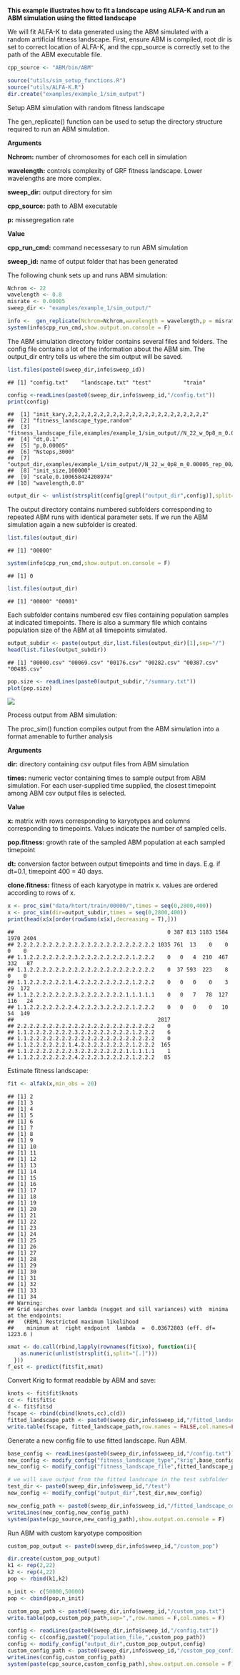 **This example illustrates how to fit a landscape using ALFA-K and run
an ABM simulation using the fitted landscape**

We will fit ALFA-K to data generated using the ABM simulated with a
random artificial fitness landscape. First, ensure ABM is compiled, root
dir is set to correct location of ALFA-K, and the cpp_source is
correctly set to the path of the ABM executable file.

``` r
cpp_source <- "ABM/bin/ABM"
```

``` r
source("utils/sim_setup_functions.R")
source("utils/ALFA-K.R")
dir.create("examples/example_1/sim_output")
```

Setup ABM simulation with random fitness landscape

The gen_replicate() function can be used to setup the directory
structure required to run an ABM simulation.

**Arguments**

**Nchrom:** number of chromosomes for each cell in simulation

**wavelength:** controls complexity of GRF fitness landscape. Lower
wavelengths are more complex.

**sweep_dir:** output directory for sim

**cpp_source:** path to ABM executable

**p:** missegregation rate

**Value**

**cpp_run_cmd:** command necessesary to run ABM simulation

**sweep_id:** name of output folder that has been generated

The following chunk sets up and runs ABM simulation:

``` r
Nchrom <- 22
wavelength <- 0.8
misrate <- 0.00005
sweep_dir <- "examples/example_1/sim_output/"

info <-  gen_replicate(Nchrom=Nchrom,wavelength = wavelength,p = misrate,sweep_dir = sweep_dir,cpp_source = cpp_source)
system(info$cpp_run_cmd,show.output.on.console = F)
```

The ABM simulation directory folder contains several files and folders.
The config file contains a lot of the information about the ABM sim. The
output_dir entry tells us where the sim output will be saved.

``` r
list.files(paste0(sweep_dir,info$sweep_id))
```

    ## [1] "config.txt"    "landscape.txt" "test"          "train"

``` r
config <-readLines(paste0(sweep_dir,info$sweep_id,"/config.txt"))
print(config)
```

    ##  [1] "init_kary,2,2,2,2,2,2,2,2,2,2,2,2,2,2,2,2,2,2,2,2,2,2"                                          
    ##  [2] "fitness_landscape_type,random"                                                                  
    ##  [3] "fitness_landscape_file,examples/example_1/sim_output//N_22_w_0p8_m_0.00005_rep_00/landscape.txt"
    ##  [4] "dt,0.1"                                                                                         
    ##  [5] "p,0.00005"                                                                                      
    ##  [6] "Nsteps,3000"                                                                                    
    ##  [7] "output_dir,examples/example_1/sim_output//N_22_w_0p8_m_0.00005_rep_00/train"                    
    ##  [8] "init_size,100000"                                                                               
    ##  [9] "scale,0.100658424208974"                                                                        
    ## [10] "wavelength,0.8"

``` r
output_dir <- unlist(strsplit(config[grepl("output_dir",config)],split=","))[2]
```

The output directory contains numbered subfolders corresponding to
repeated ABM runs with identical parameter sets. If we run the ABM
simulation again a new subfolder is created.

``` r
list.files(output_dir)
```

    ## [1] "00000"

``` r
system(info$cpp_run_cmd,show.output.on.console = F)
```

    ## [1] 0

``` r
list.files(output_dir)
```

    ## [1] "00000" "00001"

Each subfolder contains numbered csv files containing population samples
at indicated timepoints. There is also a summary file which contains
population size of the ABM at all timepoints simulated.

``` r
output_subdir <- paste(output_dir,list.files(output_dir)[1],sep="/")
head(list.files(output_subdir))
```

    ## [1] "00000.csv" "00069.csv" "00176.csv" "00282.csv" "00387.csv" "00485.csv"

``` r
pop.size <- readLines(paste0(output_subdir,"/summary.txt"))
plot(pop.size)
```

![](README_files/figure-markdown_github/unnamed-chunk-6-1.png)

Process output from ABM simulation:

The proc_sim() function compiles output from the ABM simulation into a
format amenable to further analysis

**Arguments**

**dir:** directory containing csv output files from ABM simulation

**times:** numeric vector containing times to sample output from ABM
simulation. For each user-supplied time supplied, the closest timepoint
among ABM csv output files is selected.

**Value**

**x:** matrix with rows corresponding to karyotypes and columns
corresponding to timepoints. Values indicate the number of sampled
cells.

**pop.fitness:** growth rate of the sampled ABM population at each
sampled timepoint

**dt:** conversion factor between output timepoints and time in days.
E.g. if dt=0.1, timepoint 400 = 40 days.

**clone.fitness:** fitness of each karyotype in matrix x. values are
ordered according to rows of x.

``` r
x <- proc_sim("data/htert/train/00000/",times = seq(0,2800,400))
x <- proc_sim(dir=output_subdir,times = seq(0,2800,400))
print(head(x$x[order(rowSums(x$x),decreasing = T),]))
```

    ##                                                0 387 813 1183 1584 1970 2404
    ## 2.2.2.2.2.2.2.2.2.2.2.2.2.2.2.2.2.2.2.2.2.2 1035 761  13    0    0    0    0
    ## 1.1.2.2.2.2.2.2.2.3.2.2.2.2.2.2.2.2.1.2.2.2    0   0   4  210  467  332   87
    ## 1.1.2.2.2.2.2.2.2.2.2.2.2.2.2.2.2.2.2.2.2.2    0  37 593  223    8    0    0
    ## 1.1.2.2.2.2.2.2.1.4.2.2.2.2.2.2.2.2.1.2.2.2    0   0   0    0    3   29  172
    ## 1.1.2.2.2.2.2.2.2.3.2.2.2.2.2.2.2.1.1.1.1.1    0   0   7   78  127  116   24
    ## 1.1.2.2.2.2.2.2.2.4.2.2.2.3.2.2.2.2.1.2.2.2    0   0   0    0   10   54  149
    ##                                             2817
    ## 2.2.2.2.2.2.2.2.2.2.2.2.2.2.2.2.2.2.2.2.2.2    0
    ## 1.1.2.2.2.2.2.2.2.3.2.2.2.2.2.2.2.2.1.2.2.2    6
    ## 1.1.2.2.2.2.2.2.2.2.2.2.2.2.2.2.2.2.2.2.2.2    0
    ## 1.1.2.2.2.2.2.2.1.4.2.2.2.2.2.2.2.2.1.2.2.2  165
    ## 1.1.2.2.2.2.2.2.2.3.2.2.2.2.2.2.2.1.1.1.1.1    1
    ## 1.1.2.2.2.2.2.2.2.4.2.2.2.3.2.2.2.2.1.2.2.2   85

Estimate fitness landscape:

``` r
fit <- alfak(x,min_obs = 20)
```

    ## [1] 2
    ## [1] 3
    ## [1] 4
    ## [1] 5
    ## [1] 6
    ## [1] 7
    ## [1] 8
    ## [1] 9
    ## [1] 10
    ## [1] 11
    ## [1] 12
    ## [1] 13
    ## [1] 14
    ## [1] 15
    ## [1] 16
    ## [1] 17
    ## [1] 18
    ## [1] 19
    ## [1] 20
    ## [1] 21
    ## [1] 22
    ## [1] 23
    ## [1] 24
    ## [1] 25
    ## [1] 26
    ## [1] 27
    ## [1] 28
    ## [1] 29
    ## [1] 30
    ## [1] 31
    ## [1] 32
    ## [1] 33
    ## [1] 34
    ## Warning: 
    ## Grid searches over lambda (nugget and sill variances) with  minima at the endpoints: 
    ##   (REML) Restricted maximum likelihood 
    ##    minimum at  right endpoint  lambda  =  0.03672803 (eff. df= 1223.6 )

``` r
xmat <- do.call(rbind,lapply(rownames(fit$xo), function(i){
    as.numeric(unlist(strsplit(i,split="[.]")))
  }))
f_est <- predict(fit$fit,xmat)
```

Convert Krig to format readable by ABM and save:

``` r
knots <- fit$fit$knots
cc <- fit$fit$c
d <- fit$fit$d
fscape <- rbind(cbind(knots,cc),c(d))
fitted_landscape_path <- paste0(sweep_dir,info$sweep_id,"/fitted_landscape.txt")
write.table(fscape, fitted_landscape_path,row.names = FALSE,col.names=FALSE,sep=",")
```

Generate a new config file to use fitted landscape. Run ABM.

``` r
base_config <- readLines(paste0(sweep_dir,info$sweep_id,"/config.txt"))
new_config <- modify_config("fitness_landscape_type","krig",base_config)
new_config <- modify_config("fitness_landscape_file",fitted_landscape_path,new_config)

# we will save output from the fitted landscape in the test subfolder
test_dir <- paste0(sweep_dir,info$sweep_id,"/test") 
new_config <- modify_config("output_dir",test_dir,new_config)

new_config_path <- paste0(sweep_dir,info$sweep_id,"/fitted_landscape_config.txt") 
writeLines(new_config,new_config_path)
system(paste(cpp_source,new_config_path),show.output.on.console = F)
```

Run ABM with custom karyotype composition

``` r
custom_pop_output <- paste0(sweep_dir,info$sweep_id,"/custom_pop")

dir.create(custom_pop_output)
k1 <- rep(2,22)
k2 <- rep(4,22)
pop <- rbind(k1,k2)

n_init <- c(50000,50000)
pop <- cbind(pop,n_init)

custom_pop_path <- paste0(sweep_dir,info$sweep_id,"/custom_pop.txt")
write.table(pop,custom_pop_path,sep=",",row.names = F,col.names = F)

config <- readLines(paste0(sweep_dir,info$sweep_id,"/config.txt"))
config <- c(config,paste0("population_file,",custom_pop_path))
config <- modify_config("output_dir",custom_pop_output,config)
custom_config_path <- paste0(sweep_dir,info$sweep_id,"/custom_pop_config.txt")
writeLines(config,custom_config_path)
system(paste(cpp_source,custom_config_path),show.output.on.console = F)
```
